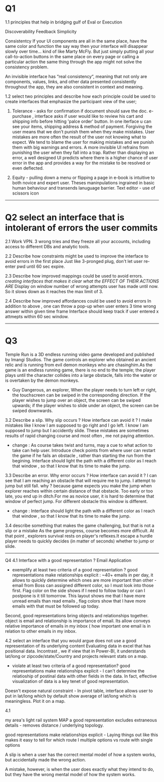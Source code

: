 
# Q1

1.1 principles that help in bridging  gulf of Eval or Execution

Discoverability
Feedback
Simplicity

Consistentcy
 If your UI components are all in the same place, have the same color and function the say way then your interface will disappear slowly over time… kind of like Marty McFly. But just simply putting all your call-to-action buttons in the same place on every page or calling a particular action the same thing through the app might not solve the consistency problem.
 
  An invisible interface has “real consistency“, meaning that not only are components, values, links, and other data presented consistently throughout the app, they are also consistent in context and meaning.
 
 
1.2 select two principles and describe how each principle could be used to create interfaces that emphasize the participant view of the user;
 1. Tolerance - asks for confirmation if document should save the doc.  e-purchase , interface asks if user would like to review his cart and shipping info before hitting 'palce order' button. In one iterface u can see your items, shipping address & method of payment.
 Forgiving the user means that we don’t punish them when they make mistakes. User mistakes are more often the result of the user not knowing what to expect. We tend to blame the user for making mistakes and we punish them with big warnings and errors. A more invisible UI refrains from punishing the user when they fall into a trap. Rather than displaying an error, a well designed UI predicts where there is a higher chance of user error in the app and provides a way for the mistake to be resolved or even deflected.
 
2. Equity - 
pulling down a menu or flipping a page in e-book is intuitive to both novice and expert user. Theses maninpulations ingrained in basic human behaviour and transends lanuguage barrier. 
 Text editor - use of scissors icon 
 
----------------------------------------------------------------------------------------- 
# Q2 select an interface that is intolerant of errors the user commits
 
2.1 Work VPN. 3 wrong tries and they freeze all your accounts, including access to different DBs and analytic tools.
 
2.2 Describe how constraints might be used to improve the interface to avoid errors in the first place
Just like 3-pronged plug, don't let user re-enter pwd until 60 sec expire. 
 
2.3 Describe how improved mappings could be used to avoid errors. *creating interfaces that makes it clear what the EFFECT OF THEIR ACTIONS ARE*
Display on window number of wrong attempts user has made until now. So it slows down as it reaches the max limit of 3.
 
2.4 Describe how improved affordances could be used to avoid errors
 In addition to above , one can throw a pop-up when user enters 3 time wrong answer within given time frame 
Interface should keep track if user entered x attmepts within 60 sec window.
 
-----------------------------------------------------------------------------------------
# Q3 
Temple Run is a 3D endless running video game developed and published by Imangi Studios. The game controls an explorer who obtained an ancient relic and is running from evil demon monkeys who are chasinghim.As the game is an endless running game, there is no end to the temple; the player plays until the character collides into a large obstacle, falls into the water or is overtaken by the demon monkeys. 
- Guy Dangerous, an explorer,
When the player needs to turn left or right, the touchscreen can be swiped in the corresponding direction. If the player wishes to jump over an object, the screen can be swiped upwards; if the player wishes to slide under an object, the screen can be swiped downwards. 

3.2  Describe a slip. Why slip occurs ? How interface can avoid it ?
I make mistakes like I know I am supposed to go right and I go left. I know I am supposed to jump but I accidently slide. These mistakes are sometimes results of rapid changing course and most often , me not paying attention.
- change : 
As course takes twist and turns, may a cue to what action to take can help user. Introduce check points from where user can restart the game if he fails an obstacle , rather than starting the run from the begining.
Interface should light the path with a different color as I reach that window , so that I know that its time to make the jump.

3.3  Describe an error. Why error occurs ? How interface can avoid it ?
I can see that I am reaching an obstacle that will require me to jump. I attempt to jump but still fall. why ? because game expects you make the jump when explorer reaches within certain distance of that obstacle. Too early or too late, you end up in ditch.For me as  novice user, it is hard to determine that window of perfect jump. For different obstacle this window is different.
- change : 
Interface should light the path with a different color as I reach that window , so that I know that its time to make the jump.

3.4 describe something that makes the game challenging, but that is not a slip or a mistake
 As the game progress, course becomes more difficult. At that point , explorers survival rests on player's reflexes.It escape a hurdle player needs to quickly decides (in matter of seconds) whether to jump or slide.

-----------------------------------------------------------------------------------------

Q4 
4.1 Interface with a good representation ?
Email Application
- exemplify at least two criteria of a good representation ?
good representations make relationships explicit : ~40+ emails in per day, it allows to quickly determine which ones are more important than other - email from Boss can assigned different color, so I must look into those first. Flag color on the side shows if I need to follow today or can I postpone is it till tomorrow. This layout shows me that I have more unread emails than read emails , flag colors show that I have more emails with that must be followed up today.

Second, good representations bring objects  and relationships together. object is email and relationship is importance of email.
Its allow conveys relative importance of emails in my inbox ( how important one email is in relation to other emails in my inbox.


4.2 select an interface that you would argue does not use a good representation of its underlying content
 Evaluating data in excel that has positional data.
 Incontrast , we if view that in Power-BI, it understands lat/long or zipcode/state/Country and projects relevant stats on a map.

- violate at least two criteria of a good representation?
good representations make relationships explicit - I can't determine the relatioship of postinal data with other fields in the data.
In fact, effective visualization of data is a key tenet of good representation.  

Doesn't expose natural constraint - In pivot table, interface allows user to put in lat/long which by default show average of lat/long 
which is meaningless. Plot it on a map.




4.1  

my area's light rail system MAP
a good representation excludes extraneous details - removes distance / underlying topology.

good representations make relationships explicit - Laying things out like this makes it easy to tell for which route I multiple options vs route with single options







A slip is when a user has the correct mental model of how a system works, but accidentally made the wrong action. 

A mistake, however, is when the user does exactly what they intend to do, but they have the wrong mental model of how the system works.

